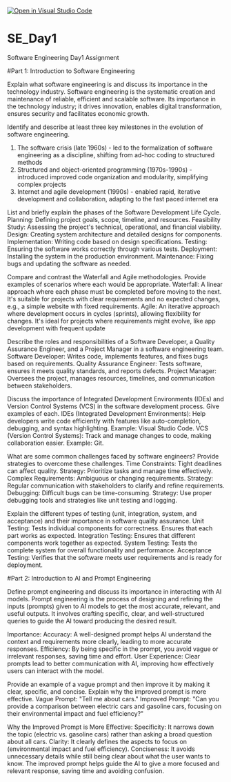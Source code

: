[![Open in Visual Studio Code](https://classroom.github.com/assets/open-in-vscode-2e0aaae1b6195c2367325f4f02e2d04e9abb55f0b24a779b69b11b9e10269abc.svg)](https://classroom.github.com/online_ide?assignment_repo_id=18472859&assignment_repo_type=AssignmentRepo)
# SE_Day1
Software Engineering Day1 Assignment

#Part 1: Introduction to Software Engineering

Explain what software engineering is and discuss its importance in the technology industry.
Software engineering is the systematic creation and maintenance of reliable, efficient and scalable software. 
Its importance in the technology industry; it drives innovation, enables digital transformation, ensures security and facilitates economic growth.

Identify and describe at least three key milestones in the evolution of software engineering.
1. The software crisis (late 1960s)  - led to the formalization of software engineering as a discipline, shifting from ad-hoc coding to structured methods
2. Structured and object-oriented programming (1970s-1990s) - introduced improved code organization and modularity, simplifying complex projects
4. Internet and agile development (1990s) - enabled rapid, iterative development and collaboration, adapting to the fast paced internet era

List and briefly explain the phases of the Software Development Life Cycle.
Planning: Defining project goals, scope, timeline, and resources.
Feasibility Study: Assessing the project's technical, operational, and financial viability.
Design: Creating system architecture and detailed designs for components.
Implementation: Writing code based on design specifications.
Testing: Ensuring the software works correctly through various tests.
Deployment: Installing the system in the production environment.
Maintenance: Fixing bugs and updating the software as needed.

Compare and contrast the Waterfall and Agile methodologies. Provide examples of scenarios where each would be appropriate.
Waterfall: A linear approach where each phase must be completed before moving to the next. It's suitable for projects with clear requirements and no expected changes, e.g., a simple website with fixed requirements.
Agile: An iterative approach where development occurs in cycles (sprints), allowing flexibility for changes. It's ideal for projects where requirements might evolve, like app development with frequent update

Describe the roles and responsibilities of a Software Developer, a Quality Assurance Engineer, and a Project Manager in a software engineering team.
Software Developer: Writes code, implements features, and fixes bugs based on requirements.
Quality Assurance Engineer: Tests software, ensures it meets quality standards, and reports defects.
Project Manager: Oversees the project, manages resources, timelines, and communication between stakeholders.

Discuss the importance of Integrated Development Environments (IDEs) and Version Control Systems (VCS) in the software development process. Give examples of each.
IDEs (Integrated Development Environments): Help developers write code efficiently with features like auto-completion, debugging, and syntax highlighting. Example: Visual Studio Code.
VCS (Version Control Systems): Track and manage changes to code, making collaboration easier. Example: Git.

What are some common challenges faced by software engineers? Provide strategies to overcome these challenges.
Time Constraints: Tight deadlines can affect quality. Strategy: Prioritize tasks and manage time effectively.
Complex Requirements: Ambiguous or changing requirements. Strategy: Regular communication with stakeholders to clarify and refine requirements.
Debugging: Difficult bugs can be time-consuming. Strategy: Use proper debugging tools and strategies like unit testing and logging.

Explain the different types of testing (unit, integration, system, and acceptance) and their importance in software quality assurance.
Unit Testing: Tests individual components for correctness. Ensures that each part works as expected.
Integration Testing: Ensures that different components work together as expected.
System Testing: Tests the complete system for overall functionality and performance.
Acceptance Testing: Verifies that the software meets user requirements and is ready for deployment.


#Part 2: Introduction to AI and Prompt Engineering


Define prompt engineering and discuss its importance in interacting with AI models.
Prompt engineering is the process of designing and refining the inputs (prompts) given to AI models to get the most accurate, relevant, and useful outputs. It involves crafting specific, clear, and well-structured queries to guide the AI toward producing the desired result.

Importance:
Accuracy: A well-designed prompt helps AI understand the context and requirements more clearly, leading to more accurate responses.
Efficiency: By being specific in the prompt, you avoid vague or irrelevant responses, saving time and effort.
User Experience: Clear prompts lead to better communication with AI, improving how effectively users can interact with the model.

Provide an example of a vague prompt and then improve it by making it clear, specific, and concise. Explain why the improved prompt is more effective.
Vague Prompt: "Tell me about cars."
Improved Prompt: "Can you provide a comparison between electric cars and gasoline cars, focusing on their environmental impact and fuel efficiency?"

Why the Improved Prompt is More Effective:
Specificity: It narrows down the topic (electric vs. gasoline cars) rather than asking a broad question about all cars.
Clarity: It clearly defines the aspects to focus on (environmental impact and fuel efficiency).
Conciseness: It avoids unnecessary details while still being clear about what the user wants to know.
The improved prompt helps guide the AI to give a more focused and relevant response, saving time and avoiding confusion.
